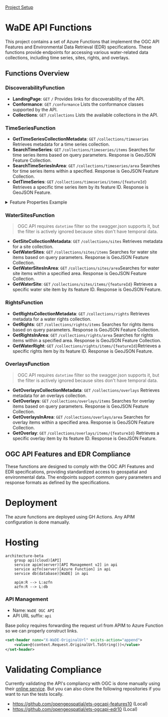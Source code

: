 [Project Setup](../../../README.md)

# WaDE API Functions

This project contains a set of Azure Functions that implement the OGC API Features and Environmental Data Retrieval (EDR) specifications. These functions provide endpoints for accessing various water-related data collections, including time series, sites, rights, and overlays.

## Functions Overview

### DiscoverabilityFunction

- **LandingPage**: `GET` `/` Provides links for discoverability of the API.
- **Conformance**: `GET` `/conformance` Lists the conformance classes supported by the API.
- **Collections**: `GET` `/collections` Lists the available collections in the API.

### TimeSeriesFunction

- **GetTimeSeriesCollectionMetadata**: `GET` `/collections/timeseries` Retrieves metadata for a time series collection.
- **SearchTimeSeries**: `GET` `/collections/timeseries/items` Searches for time series items based on query parameters. Response is GeoJSON Feature Collection.
- **SearchTimeSeriesInArea**: `GET` `/collections/timeseries/area` Searches for time series items within a specified. Response is GeoJSON Feature Collection.
- **GetTimeSeries**: `GET` `/collections/timeseries/items/{featureId}` Retrieves a specific time series item by its feature ID. Response is GeoJSON Feature.

<details>
    <summary>Feature Properties Example</summary>
    ```json
    {
        "organization": {
            "organizationUuid": "NVssro_O1",
            "organizationPurview": "Manager of Nevada's water resources",
            "organizationWebsite": "http://water.nv.gov/index.aspx",
            "organizationPhoneNumber": "775-684-2800",
            "organizationContactName": "Nevada Division of Water Resources",
            "organizationContactEmail": "bmcmenamy@water.nv.gov",
            "state": "NV"
        },
        "variableSpecific": {
            "variableSpecificUuid": "NVssro_V1",
            "variableSpecificCv": "Discharge Flow_Daily_Discharge_Surface Water",
            "variableSpecificWaDEName": "Reservoir and Observation Sites",
            "variableCv": "Discharge Flow",
            "variableWaDEName": "Discharge Flow",
            "aggregationStatisticCv": "Average",
            "aggregationInterval": 1.0,
            "aggregationIntervalUnitCv": "Daily",
            "reportYearStartMonth": "1",
            "reportYearTypeCv": "CalendarYear",
            "amountUnitCv": "CFS",
            "maximumAmountUnitCv": "CFS"
        },
        "waterSource": {
            "waterSourceUuid": "NVssro_W116",
            "waterSourceNativeId": "WaDENV_WS115",
            "waterSourceName": "Ruby Valley Spring System",
            "waterSourceTypeCv": "Surface Water",
            "waterQualityIndicatorCv": "Surface Water"
        },
        "method": {
            "methodUuid": "NVssro_M1",
            "methodName": "Surface Water Monitoring Measures",
            "methodDescription": "Measurement data is provided by reporting agencies and by regular site visits from NDWR staff.",
            "methodTypeCv": "Measured",
            "methodNemiLink": "https://data-ndwr.hub.arcgis.com/datasets/NDWR::surface-water-monitoring-measures/about",
            "applicableResourceTypeCv": "Surface Water"
        },
        "timeframeStart": "2016-06-17T00:00:00",
        "timeframeEnd": "2016-06-17T00:00:00",
        "reportYear": "2016",
        "amount": 7.85,
        "populationServed": null,
        "powerGeneratedGWh": null,
        "irrigatedAcreage": null,
        "irrigationMethod": null,
        "cropType": null,
        "communityWaterSupplySystem": null,
        "sdwisIdentifier": null,
        "associatedNativeAllocationIDs": null,
        "customerType": null,
        "allocationCropDutyAmount": null,
        "primaryUseCategoryCv": "Discharge",
        "primaryUseCategoryWaDEName": "Other",
        "powerType": null,
        "site": {
            "siteUuid": "NVssro_S1151",
            "siteNativeId": "7926.0",
            "siteName": "176  N27 E58 31BBB 1",
            "coordinateMethodCv": "Unspecified",
            "epsgCodeCv": "4326",
            "county": "Elko",
            "podOrPouSite": "Observation Site",
            "waterSources": [
            {
                "waterSourceUuid": "NVssro_W116",
                "waterSourceNativeId": "WaDENV_WS115",
                "waterSourceName": "Ruby Valley Spring System",
                "waterSourceTypeCv": "Surface Water",
                "waterQualityIndicatorCv": "Surface Water"
            }
            ]
        }
    }
    ```
</details>

### WaterSitesFunction

> OGC API requires `datetime` filter so the swagger.json supports it, but the filter is actively ignored because sites don't have temporal data.

- **GetSiteCollectionMetadata**: `GET` `/collections/sites` Retrieves metadata for a site collection.
- **GetWaterSites**: `GET` `/collections/sites/items` Searches for water site items based on query parameters. Response is GeoJSON Feature Collection.
- **GetWaterSitesInArea**: `GET` `/collections/sites/area`Searches for water site items within a specified area. Response is GeoJSON Feature Collection.
- **GetWaterSite**: `GET` `/collections/sites/items/{featureId}` Retrieves a specific water site item by its feature ID. Response is GeoJSON Feature.

### RightsFunction

- **GetRightsCollectionMetadata**: `GET` `/collections/rights` Retrieves metadata for a water rights collection.
- **GetRights**: `GET` `/collections/rights/items` Searches for rights items based on query parameters. Response is GeoJSON Feature Collection.
- **GetRightsInArea**: `GET` `/collections/rights/area` Searches for rights items within a specified area. Response is GeoJSON Feature Collection.
- **GetWaterRight**: `GET` `/collections/rights/items/{featureId}`Retrieves a specific rights item by its feature ID. Response is GeoJSON Feature.

### OverlaysFunction

> OGC API requires `datetime` filter so the swagger.json supports it, but the filter is actively ignored because sites don't have temporal data.

- **GetOverlaysCollectionMetadata**: `GET` `/collections/overlays` Retrieves metadata for an overlays collection.
- **GetOverlays**: `GET` `/collections/overlays/items` Searches for overlay items based on query parameters. Response is GeoJSON Feature Collection.
- **GetOverlaysInArea**: `GET` `/collections/overlays/area` Searches for overlay items within a specified area. Response is GeoJSON Feature Collection.
- **GetOverlay**: `GET` `/collections/overlays/items/{featureId}` Retrieves a specific overlay item by its feature ID. Response is GeoJSON Feature.

## OGC API Features and EDR Compliance

These functions are designed to comply with the OGC API Features and EDR specifications, providing standardized access to geospatial and environmental data. The endpoints support common query parameters and response formats as defined by the specifications.

# Deployment

The azure functions are deployed using GH Actions. Any APIM configuration is done manually.

# Hosting

```mermaid
architecture-beta
    group api(cloud)[API]
    service apim(server)[API Management v2] in api
    service azfn(server)[Azure Function] in api
    service db(database)[WaDE] in api

    apim:R --> L:azfn
    azfn:R --> L:db
```

### API Management

- Name: `WaDE OGC API`
- API URL suffix: `api`

Base policy requires forwarding the request url from APIM to Azure Function so we can properly construct links.

```xml
<set-header name="X-WaDE-OriginalUrl" exists-action="append">
    <value>@(context.Request.OriginalUrl.ToString())</value>
</set-header>
```

# Validating Compliance

Currently validating the API's compliancy with OGC is done manually using their [online service](https://cite.opengeospatial.org/teamengine/viewSessions.jsp). But you can also clone the following repositories if you want to run the tests locally.

- https://github.com/opengeospatial/ets-ogcapi-features10 (Local)
- https://github.com/opengeospatial/ets-ogcapi-edr10 (Local)
